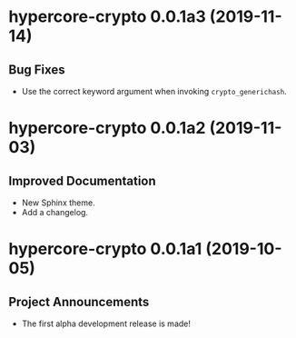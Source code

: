 # hypercore-crypto 0.0.1a3 (2019-11-14)

## Bug Fixes

- Use the correct keyword argument when invoking `crypto_generichash`.

# hypercore-crypto 0.0.1a2 (2019-11-03)

## Improved Documentation

- New Sphinx theme.
- Add a changelog.

# hypercore-crypto 0.0.1a1 (2019-10-05)

## Project Announcements

- The first alpha development release is made!
